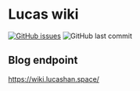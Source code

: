 # Lucas wiki

[![GitHub issues](https://img.shields.io/github/issues/stardustrain/lucas-wiki)](https://github.com/stardustrain/lucas-wiki/issues)
![GitHub last commit](https://img.shields.io/github/last-commit/stardustrain/lucas-wiki)

## Blog endpoint

https://wiki.lucashan.space/
